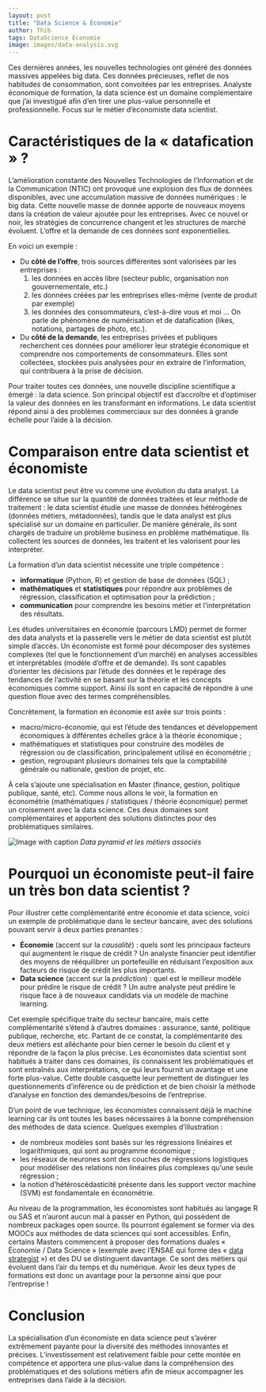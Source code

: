 ```yaml
---
layout: post
title: "Data Science & Économie"
author: Thib
tags: DataScience Économie
image: images/data-analysis.svg
---
```


Ces dernières années, les nouvelles technologies ont généré des données massives appelées big data. Ces données précieuses, reflet de nos habitudes de consommation, sont convoitées par les entreprises. Analyste économique de formation, la data science est un domaine complémentaire que j’ai investigué afin d’en tirer une plus-value personnelle et professionnelle. Focus sur le métier d’économiste data scientist.

# Caractéristiques de la « datafication » ?

L’amélioration constante des Nouvelles Technologies de l’Information et de la Communication (NTIC) ont provoqué une explosion des flux de données disponibles, avec une accumulation massive de données numériques : le big data. Cette nouvelle masse de donnée apporte de nouveaux moyens dans la création de valeur ajoutée pour les entreprises. Avec ce nouvel or noir, les stratégies de concurrence changent et les structures de marché évoluent. L’offre et la demande de ces données sont exponentielles.

En voici un exemple :
- Du **côté de l’offre**, trois sources différentes sont valorisées par les entreprises :
    1. les données en accès libre (secteur public, organisation non gouvernementale, etc.)
    2. les données créées par les entreprises elles-même (vente de produit par exemple)
    3. les données des consommateurs, c’est-à-dire vous et moi … On parle de phénomène de numérisation et de datafication (likes, notations, partages de photo, etc.).
- Du **côté de la demande**, les entreprises privées et publiques recherchent ces données pour améliorer leur stratégie économique et comprendre nos comportements de consommateurs. Elles sont collectées, stockées puis analysées pour en extraire de l’information, qui contribuera à la prise de décision.

Pour traiter toutes ces données, une nouvelle discipline scientifique a émergé : la data science. Son principal objectif est d’accroître et d’optimiser la valeur des données en les transformant en informations. Le data scientist répond ainsi à des problèmes commerciaux sur des données à grande échelle pour l’aide à la décision.

# Comparaison entre data scientist et économiste

Le data scientist peut être vu comme une évolution du data analyst. La différence se situe sur la quantité de données traitées et leur méthode de traitement : le data scientist étudie une masse de données hétérogènes (données métiers, métadonnées), tandis que le data analyst est plus spécialisé sur un domaine en particulier. De manière générale, ils sont chargés de traduire un problème business en problème mathématique. Ils collectent les sources de données, les traitent et les valorisent pour les interpréter.

La formation d’un data scientist nécessite une triple compétence :

- **informatique** (Python, R) et gestion de base de données (SQL) ;
- **mathématiques** et **statistiques** pour répondre aux problèmes de régression, classification et optimisation pour la prédiction ;
- **communication** pour comprendre les besoins métier et l’interprétation des résultats.

Les études universitaires en économie (parcours LMD) permet de former des data analysts et la passerelle vers le métier de data scientist est plutôt simple d’accès. Un économiste est formé pour décomposer des systèmes complexes (tel que le fonctionnement d’un marché) en analyses accessibles et interprétables (modèle d’offre et de demande). Ils sont capables d’orienter les décisions par l’étude des données et le repérage des tendances de l’activité en se basant sur la théorie et les concepts économiques comme support. Ainsi ils sont en capacité de répondre à une question floue avec des termes compréhensibles.

Concrètement, la formation en économie est axée sur trois points :

- macro/micro-économie, qui est l’étude des tendances et développement économiques à différentes échelles grâce à la théorie économique ;
- mathématiques et statistiques pour construire des modèles de régression ou de classification, principalement utilisé en économétrie ;
- gestion, regroupant plusieurs domaines tels que la comptabilité générale ou nationale, gestion de projet, etc.

À cela s’ajoute une spécialisation en Master (finance, gestion, politique publique, santé, etc). Comme nous allons le voir, la formation en économétrie (mathématiques / statistiques / théorie économique) permet un croisement avec la data science. Ces deux domaines sont complémentaires et apportent des solutions distinctes pour des problématiques similaires.

![Image with caption]({{site.baseurl}}/images/data_pyramid.png)
_Data pyramid et les métiers associés_

# Pourquoi un économiste peut-il faire un très bon data scientist ?

Pour illustrer cette complémentarité entre économie et data science, voici un exemple de problématique dans le secteur bancaire, avec des solutions pouvant servir à deux parties prenantes :

- **Économie** (accent sur la *causalité*) : quels sont les principaux facteurs qui augmentent le risque de crédit ? Un analyste financier peut identifier des moyens de rééquilibrer un portefeuille en réduisant l’exposition aux facteurs de risque de crédit les plus importants.
- **Data science** (accent sur la *prédiction*) : quel est le meilleur modèle pour prédire le risque de crédit ? Un autre analyste peut prédire le risque face à de nouveaux candidats via un modèle de machine learning.

Cet exemple spécifique traite du secteur bancaire, mais cette complémentarité s’étend à d’autres domaines : assurance, santé, politique publique, recherche, etc. Partant de ce constat, la complémentarité des deux métiers est alléchante pour bien cerner le besoin du client et y répondre de la façon la plus précise. Les économistes data scientist sont habitués à traiter dans ces domaines, ils connaissent les problématiques et sont entraînés aux interprétations, ce qui leurs fournit un avantage et une forte plus-value. Cette double casquette leur permettent de distinguer les questionnements d’inférence ou de prédiction et de bien choisir la méthode d’analyse en fonction des demandes/besoins de l’entreprise.

D’un point de vue technique, les économistes connaissent déjà le machine learning car ils ont toutes les bases nécessaires à la bonne compréhension des méthodes de data science. Quelques exemples d’illustration :

- de nombreux modèles sont basés sur les régressions linéaires et logarithmiques, qui sont au programme économique ;
- les réseaux de neurones sont des couches de régressions logistiques pour modéliser des relations non linéaires plus complexes qu’une seule régression ;
- la notion d’hétéroscédasticité présente dans les support vector machine (SVM) est fondamentale en économétrie.

Au niveau de la programmation, les économistes sont habitués au langage R ou SAS et n’auront aucun mal à passer en Python, qui possèdent de nombreux packages open source. Ils pourront également se former via des MOOCs aux méthodes de data sciences qui sont accessibles. Enfin, certains Masters commencent à proposer des formations duales « Économie / Data Science » (exemple avec l’ENSAE qui forme des « [data strategist](http://variances.eu/?p=3997) ») et des DU se distinguent davantage. Ce sont des métiers qui évoluent dans l’air du temps et du numérique. Avoir les deux types de formations est donc un avantage pour la personne ainsi que pour l’entreprise !

# Conclusion

La spécialisation d’un économiste en data science peut s’avérer extrêmement payante pour la diversité des méthodes innovantes et précises. L’investissement est relativement faible pour cette montée en compétence et apportera une plus-value dans la compréhension des problématiques et des solutions métiers afin de mieux accompagner les entreprises dans l’aide à la décision.